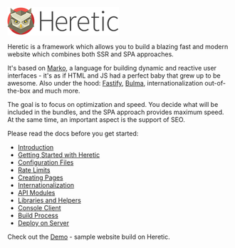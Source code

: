 ![Heretic](src/core/images/logo_small.png)

Heretic is a framework which allows you to build a blazing fast and modern website which combines both SSR and SPA approaches.

It's based on [Marko](https://markojs.com/), a language for building dynamic and reactive user interfaces - it's as if HTML and JS had a perfect baby that grew up to be awesome. Also under the hood: [Fastify](https://www.fastify.io/), [Bulma](https://bulma.io/), internationalization out-of-the-box and much more.

The goal is to focus on optimization and speed. You decide what will be included in the bundles, and the SPA approach provides maximum speed. At the same time, an important aspect is the support of SEO.

Please read the docs before you get started:

* [Introduction](manual/introduction.md)
* [Getting Started with Heretic](manual/gettingStarted.md)
* [Configuration Files](manual/configurationFiles.md)
* [Rate Limits](manual/rateLimit.md)
* [Creating Pages](manual/pages.md)
* [Internationalization](manual/internationalization.md)
* [API Modules](manual/api.md)
* [Libraries and Helpers](manual/libraries.md)
* [Console Client](manual/cli.md)
* [Build Process](manual/build.md)
* [Deploy on Server](manual/deploy.md)

Check out the [Demo](https://heretic.zoiajs.org/) - sample website build on Heretic.